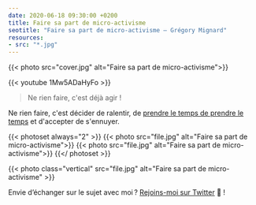 ```yaml
---
date: 2020-06-18 09:30:00 +0200
title: Faire sa part de micro-activisme
seotitle: "Faire sa part de micro-activisme — Grégory Mignard"
resources:
- src: "*.jpg"
---
```


{{< photo src="cover.jpg" alt="Faire sa part de micro-activisme">}}

<div>
{{< youtube 1Mw5ADaHyFo >}}
</div>

> Ne rien faire, c'est déjà agir !

Ne rien faire, c'est décider de ralentir, de [prendre le temps de prendre le temps](https://gregorymignard.com/microposts/2020-04-12/) et d'accepter de s'ennuyer.

{{< photoset always="2" >}}
{{< photo src="file.jpg" alt="Faire sa part de micro-activisme">}}
{{< photo src="file.jpg" alt="Faire sa part de micro-activisme">}}
{{</ photoset >}}

{{< photo class="vertical" src="file.jpg" alt="Faire sa part de micro-activisme" >}}


Envie d’échanger sur le sujet avec moi ? [Rejoins-moi sur Twitter](http://twitter.com/gregmignard) 🐥 !
